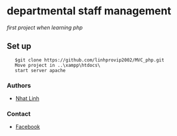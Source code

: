 # departmental staff management
 *first project when learning php*  
## Set up
 ```
    $git clone https://github.com/linhprovip2002/MVC_php.git
    Move project in ..\xampp\htdocs\
    start server apache
 ```

### Authors
- [Nhat Linh](https://github.com/linhprovip2002)
### Contact
- [Facebook](https://www.facebook.com/bunkid.linh/)